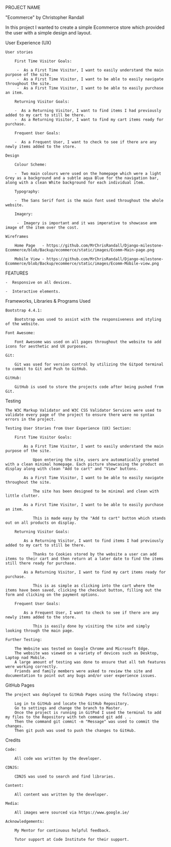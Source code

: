 PROJECT NAME

"Ecommerce" by Christopher Randall

In this project I wanted to create a simple Ecommerce store which provided the user with a simple design and layout.

User Experience (UX)    

    User stories

        First Time Visitor Goals:

         -  As a First Time Visitor, I want to easily understand the main purpose of the site.
         -  As a First Time Visitor, I want to be able to easily navigate throughout the site.
         -  As a First Time Visitor, I want to be able to easily purchase an item.
    
        Returning Visitor Goals:

        -  As a Returning Visitor, I want to find items I had previously added to my cart to still be there.
        -  As a Returning Visitor, I want to find my cart items ready for purchase.
    
        Frequent User Goals:

        -  As a Frequent User, I want to check to see if there are any newly items added to the store.

    Design

        Colour Scheme:
        
        -  Two main colours were used on the homepage which were a light Grey as a background and a subtle aqua Blue for the navigation bar, along with a clean White background for each individual item.
    
        Typography:

        -  The Sans Serif font is the main font used throughout the whole website.

        Imagery:

         -  Imagery is important and it was imperative to showcase anm image of the item over the cost.

    Wireframes

        Home Page   - https://github.com/MrChrisRandall/Django-milestone-Ecommerce/blob/Backup/ecommerce/static/images/Ecomm-Main-page.png

        Mobile View - https://github.com/MrChrisRandall/Django-milestone-Ecommerce/blob/Backup/ecommerce/static/images/Ecomm-Mobile-view.png

FEATURES

    -  Responsive on all devices.

    -  Interactive elements.

Frameworks, Libraries & Programs Used

    Bootstrap 4.4.1:
        
        Bootstrap was used to assist with the responsiveness and styling of the website.
    
    Font Awesome:
        
        Font Awesome was used on all pages throughout the website to add icons for aesthetic and UX purposes.
    
    Git:
    
        Git was used for version control by utilizing the Gitpod terminal to commit to Git and Push to GitHub.
    
    GitHub:
        
        GitHub is used to store the projects code after being pushed from Git.

Testing

    The W3C Markup Validator and W3C CSS Validator Services were used to validate every page of the project to ensure there were no syntax errors in the project.

    Testing User Stories from User Experience (UX) Section:
        
        First Time Visitor Goals:
            
            As a First Time Visitor, I want to easily understand the main purpose of the site.

                Upon entering the site, users are automatically greeted with a clean minimal homepage. Each picture showcasing the product on display along with clean "Add to cart" and "View" buttons.

            As a First Time Visitor, I want to be able to easily navigate throughout the site.

                The site has been designed to be minimal and clean with little clutter.

            As a First Time Visitor, I want to be able to easily purchase an item.

                This is made easy by the "Add to cart" button which stands out on all products on display.
            
        Returning Visitor Goals:

            As a Returning Visitor, I want to find items I had previously added to my cart to still be there.

                Thanks to Cookies stored by the website a user can add items to their cart and then return at a later date to find the items still there ready for purchase.
            
            As a Returning Visitor, I want to find my cart items ready for purchase.

                This is as simple as clicking into the cart where the items have been saved, clicking the checkout button, filling out the form and clicking on the payment options.

        Frequent User Goals:

            As a Frequent User, I want to check to see if there are any newly items added to the store.

                This is easily done by visiting the site and simply looking through the main page.

    Further Testing:
    
        The Website was tested on Google Chrome and Microsoft Edge.
        The website was viewed on a variety of devices such as Desktop, Laptop nad Mobile.
        A large amount of testing was done to ensure that all teh features were working correctly.
        Friends and family members were asked to review the site and documentation to point out any bugs and/or user experience issues.

GitHub Pages

    The project was deployed to GitHub Pages using the following steps:

        Log in to GitHub and locate the GitHub Repository.
        Go to settings and change the branch to Master.
        Once the project is running in GitPod I used the terminal to add my files to the Repository with teh command git add . .
        Then the command git commit -m "Message" was used to commit the changes.
        Then git push was used to push the changes to GitHub.

Credits

    Code:

        All code was written by the developer.

    CDNJS:

        CDNJS was used to search and find libraries.

    Content:

        All content was written by the developer.

    Media:

        All images were sourced via https://www.google.ie/

    Acknowledgements:

        My Mentor for continuous helpful feedback.

        Tutor support at Code Institute for their support.